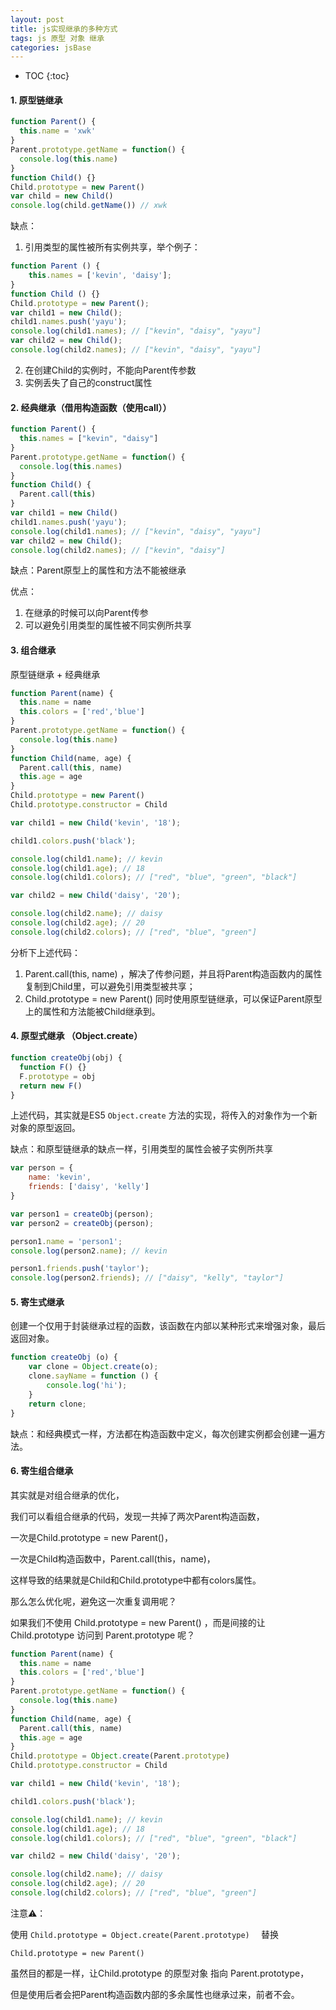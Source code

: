 ```yaml
---
layout: post
title: js实现继承的多种方式
tags: js 原型 对象 继承
categories: jsBase
---
```


* TOC 
{:toc}

#### 1. 原型链继承

```javascript
function Parent() {
  this.name = 'xwk'
}
Parent.prototype.getName = function() {
  console.log(this.name)
}
function Child() {}
Child.prototype = new Parent()
var child = new Child()
console.log(child.getName()) // xwk
```

缺点：

1. 引用类型的属性被所有实例共享，举个例子：

```javascript
function Parent () {
    this.names = ['kevin', 'daisy'];
}
function Child () {}
Child.prototype = new Parent();
var child1 = new Child();
child1.names.push('yayu');
console.log(child1.names); // ["kevin", "daisy", "yayu"]
var child2 = new Child();
console.log(child2.names); // ["kevin", "daisy", "yayu"]
```

2. 在创建Child的实例时，不能向Parent传参数
3. 实例丢失了自己的construct属性

#### 2. 经典继承（借用构造函数（使用call））

```javascript
function Parent() {
  this.names = ["kevin", "daisy"]
}
Parent.prototype.getName = function() {
  console.log(this.names)
}
function Child() {
  Parent.call(this)
}
var child1 = new Child()
child1.names.push('yayu');
console.log(child1.names); // ["kevin", "daisy", "yayu"]
var child2 = new Child();
console.log(child2.names); // ["kevin", "daisy"]
```

缺点：Parent原型上的属性和方法不能被继承

优点：

1.  在继承的时候可以向Parent传参
2.  可以避免引用类型的属性被不同实例所共享

#### 3. 组合继承

原型链继承 + 经典继承

```javascript
function Parent(name) {
  this.name = name
  this.colors = ['red','blue']
}
Parent.prototype.getName = function() {
  console.log(this.name)
}
function Child(name, age) {
  Parent.call(this, name)
  this.age = age
}
Child.prototype = new Parent()
Child.prototype.constructor = Child

var child1 = new Child('kevin', '18');

child1.colors.push('black');

console.log(child1.name); // kevin
console.log(child1.age); // 18
console.log(child1.colors); // ["red", "blue", "green", "black"]

var child2 = new Child('daisy', '20');

console.log(child2.name); // daisy
console.log(child2.age); // 20
console.log(child2.colors); // ["red", "blue", "green"]
```

分析下上述代码：

1.  Parent.call(this, name) ，解决了传参问题，并且将Parent构造函数内的属性复制到Child里，可以避免引用类型被共享；
2.  Child.prototype = new Parent() 同时使用原型链继承，可以保证Parent原型上的属性和方法能被Child继承到。



#### 4. 原型式继承 （Object.create）

```javascript
function createObj(obj) {
  function F() {}
  F.prototype = obj
  return new F()
}
```

上述代码，其实就是ES5 ```Object.create``` 方法的实现，将传入的对象作为一个新对象的原型返回。

缺点：和原型链继承的缺点一样，引用类型的属性会被子实例所共享

```javascript
var person = {
    name: 'kevin',
    friends: ['daisy', 'kelly']
}

var person1 = createObj(person);
var person2 = createObj(person);

person1.name = 'person1';
console.log(person2.name); // kevin

person1.friends.push('taylor');
console.log(person2.friends); // ["daisy", "kelly", "taylor"]
```

#### 5. 寄生式继承

创建一个仅用于封装继承过程的函数，该函数在内部以某种形式来增强对象，最后返回对象。

```javascript
function createObj (o) {
    var clone = Object.create(o);
    clone.sayName = function () {
        console.log('hi');
    }
    return clone;
}
```

缺点：和经典模式一样，方法都在构造函数中定义，每次创建实例都会创建一遍方法。

#### 6. 寄生组合继承

其实就是对组合继承的优化，

我们可以看组合继承的代码，发现一共掉了两次Parent构造函数，

一次是Child.prototype = new Parent()，

一次是Child构造函数中，Parent.call(this，name)，

这样导致的结果就是Child和Child.prototype中都有colors属性。

那么怎么优化呢，避免这一次重复调用呢？

如果我们不使用 Child.prototype = new Parent() ，而是间接的让 Child.prototype 访问到 Parent.prototype 呢？

```javascript
function Parent(name) {
  this.name = name
  this.colors = ['red','blue']
}
Parent.prototype.getName = function() {
  console.log(this.name)
}
function Child(name, age) {
  Parent.call(this, name)
  this.age = age
}
Child.prototype = Object.create(Parent.prototype)
Child.prototype.constructor = Child

var child1 = new Child('kevin', '18');

child1.colors.push('black');

console.log(child1.name); // kevin
console.log(child1.age); // 18
console.log(child1.colors); // ["red", "blue", "green", "black"]

var child2 = new Child('daisy', '20');

console.log(child2.name); // daisy
console.log(child2.age); // 20
console.log(child2.colors); // ["red", "blue", "green"]
```

注意⚠️：

使用 ```Child.prototype = Object.create(Parent.prototype)  ``` 替换

```Child.prototype = new Parent()```

虽然目的都是一样，让Child.prototype 的原型对象 指向 Parent.prototype，

但是使用后者会把Parent构造函数内部的多余属性也继承过来，前者不会。